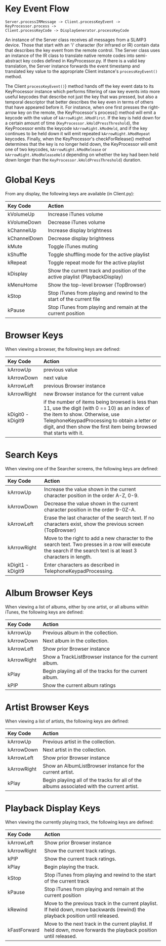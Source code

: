 # Key Event Flow #

```
Server.processIRMessage -> Client.processKeyEvent -> KeyProcessor.process -> 
Client.processKeyCode -> DisplayGenerator.processKeyCode
```

An instance of the Server class receives all messages from a SLiMP3 device. Those that start with an 'i' character (for infrared or IR) contain data that describes the key event from the remote control. The Server class uses an instance of the IR class to translate native remote codes into semi-abstract key codes defined in KeyProcessor.py. If there is a valid key translation, the Server instance forwards the event timestamp and translated key value to the appropriate Client instance's `processKeyEvent()` method.

The Client `processKeyEvent()`} method hands off the key event data to its KeyProcessor instance which performs filtering of raw key events into more useful keycodes that describe not just the key that was pressed, but  also a temporal descriptor that better describes the key even in terms of others that have appeared before it. For instance, when one first presses the right-arrow key on the remote, the KeyProcessor's process() method will emit a keycode with the value of `kArrowRight.kModFirst`. If the key is held down for a certain amount of time (`KeyProcessor.kHoldPressThreshold`), the KeyProcessor emits the keycode `kArrowRight.kModHeld`, and if the key continues to be held down it will emit repeated `kArrowRight.kModRepeat` keycodes. Finally, when the KeyProcessor's checkForRelease() method determines that the key is no longer held down, the KeyProcessor will emit one of two keycodes, `kArrowRight.kModRelease` or `kArrowRight.kModReleaseHeld` depending on whether the key had been held down longer than the `KeyProcessor.kHoldPressThreshold`) duration.

# Global Keys #

From any display, the following keys are available (in Client.py):

| **Key Code** | **Action** |
|:-------------|:-----------|
| kVolumeUp | Increase iTunes volume |
| kVolumeDown | Decrease iTunes volume |
| kChannelUp | Increase display brightness |
| kChannelDown | Decrease display brightness |
| kMute | Toggle iTunes muting |
| kShuffle | Toggle shuffling mode for the active playlist |
| kRepeat | Toggle repeat mode for the active playlist |
| kDisplay | Show the current track and position of the active playlist (PlaybackDisplay) |
| kMenuHome | Show the top-level browser (TopBrowser) |
| kStop | Stop iTunes from playing and rewind to the start of the current file |
| kPause | Stop iTunes from playing and remain at the current position |

# Browser Keys #

When viewing a browser, the following keys are defined:

| **Key Code** | **Action** |
|:-------------|:-----------|
| kArrowUp | previous value |
| kArrowDown | next value |
| kArrowLeft | previous Browser instance |
| kArrowRight | new Browser instance for the current value |
| kDigit0 - kDigit9 | if the number of items being browsed is less than 11, use the digit (with 0 == 10) as an index of the item to show. Otherwise, use TelephoneKeypadProcessing to obtain a letter or digit, and then show the first item being browsed that starts with it. |

# Search Keys #

When viewing one of the Searcher screens, the following keys are defined:

| **Key Code** | **Action** |
|:-------------|:-----------|
| kArrowUp | Increase the value shown in the current character position in the order A-Z, 0-9. |
| kArrowDown | Decrease the value shown in the current character position in the order 9-0Z-A. |
| kArrowLeft | Erase the last character of the search text. If no characters exist, show the previous screen (TopBrowser) |
| kArrowRight | Move to the right to add a new character to the search text. Two presses in a row will execute the search if the search text is at least 3 characters in length. |
| kDigit1 - kDigit9 | Enter characters as described in TelephoneKeypadProcessing. |

# Album Browser Keys #

When viewing a list of albums, either by one artist, or all albums within iTunes, the following keys are defined:

| **Key Code** | **Action** |
|:-------------|:-----------|
| kArrowUp | Previous album in the collection.|
| kArrowDown | Next album in the collection.|
| kArrowLeft | Show prior Browser instance |
| kArrowRight | Show a TrackListBrowser instance for the current album. |
| kPlay | Begin playiing all of the tracks for the current album. |
| kPIP | Show the current album ratings |

# Artist Browser Keys #

When viewing a list of artists, the following keys are defined:

| **Key Code** | **Action** |
|:-------------|:-----------|
| kArrowUp | Previous artist in the collection.|
| kArrowDown | Next artist in the collection.|
| kArrowLeft | Show prior Browser instance |
| kArrowRight | Show an AlbumListBrowser instance for the current artist. |
| kPlay | Begin playiing all of the tracks for all of the albums associated with the current artist. |

# Playback Display Keys #

When viewing the currently playing track, the following keys are defined:

| **Key Code** | **Action** |
|:-------------|:-----------|
| kArrowLeft | Show prior Browser instance |
| kArrowRight | Show the current track ratings. |
| kPIP | Show the current track ratings. |
| kPlay | Begin playing the track. |
| kStop | Stop iTunes from playing and rewind to the start of the current track |
| kPause | Stop iTunes from playing and remain at the current position |
| kRewind | Move to the previous track in the current playlist. If held down, move backwards (rewind) the playback position until released. |
| kFastForward | Move to the next track in the current playlist. If held down, move forwards the playback position until released. |